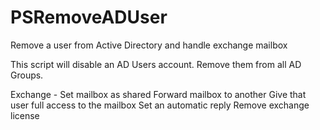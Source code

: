 # PSRemoveADUser
Remove a user from Active Directory and handle exchange mailbox

This script will disable an AD Users account.
Remove them from all AD Groups.

Exchange - 
Set mailbox as shared
Forward mailbox to another 
Give that user full access to the mailbox
Set an automatic reply
Remove exchange license
